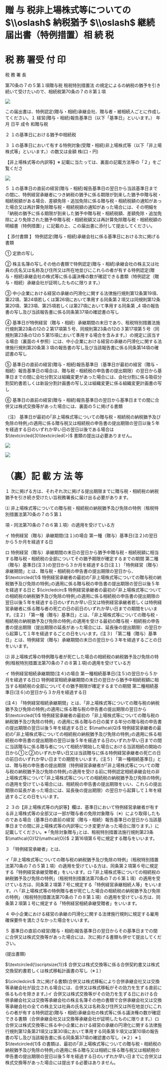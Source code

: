 # 贈 与 税非上場株式等についての $\\oslash$ 納税猶予 $\\oslash$ 継続届出書（特例措置）相 続 税

# 税 務 署受 付 印

税 務 署 長

第70条の７の５第１項贈与税 租税特別措置法 の規定によるの納税の猶予を引き続いて受けたいので、相続税第70条の７の８第１項

![](https://www.nta.go.jp/tmp/436a3bdf-9395-4d76-8253-06917f65a510/images/f4fb318bc23e70beb233facc2562e5576f989d054db3a40f98bd073d84994e87.jpg)

この届出書は、特例認定(贈与・相続)承継会社、贈与者・被相続人ごとに作成してください。１ 経営(贈与・相続)報告基準日（以下「基準日」といいます。） 年 月 日平 成令 和贈与税

２ １の基準日における猶予中相続税

３ １の基準日において有する特例対象(受贈・相続)非上場株式等（以下「非上場株式等」といいます。）の数又は金額 株(口・円)

【非上場株式等の内訳等】※ 記載に当たっては、裏面の記載方法等の「２」をご覧くださ

![](https://www.nta.go.jp/tmp/436a3bdf-9395-4d76-8253-06917f65a510/images/cd016827103f8c055d44a3704452c18360d283bc83c25ffa701e55aee82750c4.jpg)

５ １の基準日の直前の経営(贈与・相続)報告基準日の翌日から当該基準日までの間に、特例経営承継者につき納税の猶予に係る期限が到来した猶予中贈与税・相続税額がある場合、差額免除・追加免除に係る贈与税・相続税額の通知があった場合又は再計算免除贈与税・相続税額の通知があった場合には、その明細を「納税の猶予に係る期限が到来した猶予中贈与税・相続税額、差額免除・追加免除により免除された猶予中贈与税・相続税額又は再計算免除贈与税・相続税額の明細書（特例措置）」に記載の上、この届出書に添付して提出してください。

【 添付書類 】 特例認定(贈与・相続)承継会社に係る基準日における次に掲げる書類

① 定款の写し

② 株主名簿の写しその他の書類で特例認定(贈与・相続)承継会社の株主又は社員の氏名又は名称及び住所又は所在地並びにこれらの者が有する特例認定(贈与・相続)承継会社の株式等に係る議決権の数が確認できる書類（特例認定（贈与・相続）承継会社が証明したものに限ります。）

③ 中小企業における経営の承継の円滑化に関する法律施行規則第12条第19項、第22項、第24項若しくは第26項において準用する同条第２項又は同規則第12条第20項、第23項、第25項若しくは第27項において準用する同条第 $\_4$ 項の報告書の写し及び当該報告書に係る同条第37項の確認書の写し

④ 基準日が特例経営（贈与・相続）承継期間の末日であり、租税特別措置法施行規則第23条の12の２第17項第５号、同規則第23条の12の３第17項第５号（同規則第23条の12の５第15項において準用する場合を含みます。）の規定に該当する場合（裏面の４参照）には、中小企業における経営の承継の円滑化に関する法律施行規則第20条第３項の報告書の写し及び当該報告書に係る同条第14項の確認書の写し

⑤ 基準日の直前の経営(贈与・相続)報告基準日（基準日が最初の経営（贈与・相続）報告基準日の場合は、贈与税・相続税の申告書の提出期限）の翌日から基準日までの間に会社分割又は組織変更があった場合には、会社分割に係る吸収分割契約書若しくは新設分割計画書の写し又は組織変更に係る組織変更計画書の写し

⑥ 基準日の直前の経営(贈与・相続)報告基準日の翌日から基準日までの間に合併又は株式交換等があった場合には、裏面の５に掲げる書類

（注） 基準日が最初の｢非上場株式等についての贈与税・相続税の納税猶予及び免除の特例｣の適用に係る贈与税又は相続税の申告書の提出期限の翌日以後５年を経過する日のいずれか早い日の翌日以後である場合は $\\textcircled{3}\\textcircled{>}$ 書類の提出は必要ありません。

![](https://www.nta.go.jp/tmp/436a3bdf-9395-4d76-8253-06917f65a510/images/259bfa8a1db503c7ad13e1965d71c92f96ab4f8e196eca6b2120ee88163ee54e.jpg)

![](https://www.nta.go.jp/tmp/436a3bdf-9395-4d76-8253-06917f65a510/images/c56919fdba3467b6616a0409b5856022356e14ef8593b718d61c746bd19b55fd.jpg)

# （裏）記 載 方 法 等

１ 次に掲げる方は、それぞれ次に掲げる提出期限までに贈与税・相続税の納税猶予を引き続き受けたい旨税務署長に届け出る必要があります。

⑴ 非上場株式等についての贈与税・相続税の納税猶予及び免除の特例（租税特別措置法第70条の７の５第１

項・同法第70条の７の６第１項）の適用を受けている方

イ 特例経営（贈与）承継期間(注１)の場合 第一種（贈与）基準日(注２)の翌日から５か月を経過する日

ロ 特例経営（贈与）承継期間の末日の翌日から猶予中贈与税・相続税額に相当する贈与税・相続税の全部についてその猶予期限が確定するまでの期間 第二種（贈与）基準日(注３)の翌日から３か月を経過する日(注１) 「特例経営（贈与）承継期間」とは、贈与税・相続税の申告書の提出期限の翌日から、 $\\textcircled{1}$ 特例経営承継者の最初の｢非上場株式等についての贈与税の納税猶予及び免除の特例｣の適用に係る贈与税の申告書の提出期限の翌日以後５年を経過する日と $\\circledcirc$ 特例経営承継者の最初の｢非上場株式等についての相続税の納税猶予及び免除の特例｣の適用に係る相続税の申告書の提出期限の翌日以後５年を経過する日のいずれか早い日又は特例経営承継者若しくは特例経営承継者に係る贈与者の死亡の日の前日のいずれか早い日までの期間をいいます。(注２) 「第一種（贈与）基準日」とは、｢非上場株式等についての贈与税・相続税の納税猶予及び免除の特例｣の適用を受ける最初の贈与税・相続税の申告書の提出期限（提出期限の延長があった場合には、延長後の提出期限）の翌日から起算して１年を経過するごとの日をいいます。(注３) 「第二種（贈与）基準日」とは、特例経営（贈与）承継期間の末日の翌日から３年を経過するごとの日をいいます。

⑵ 非上場株式等の特例贈与者が死亡した場合の相続税の納税猶予及び免除の特例(租税特別措置法第70条の７の８第１項)の適用を受けている方

イ 特例経営相続承継期間(注４)の場合 第一種相続基準日(注５)の翌日から５か月を経過する日ロ 特例経営相続承継期間の末日の翌日から猶予中相続税額に相当する相続税の全部についてその猶予期限が確定するまでの期間 第二種相続基準日(注６)の翌日から３か月を経過する日

(注４) 「特例経営相続承継期間」とは、｢非上場株式等についての贈与税の納税猶予及び免除の特例｣の適用に係る贈与税の申告書の提出期限の翌日から $\\textcircled{1}$ 特例経営承継者の最初の「非上場株式等についての贈与税の納税猶予及び免除の特例」の適用に係る贈与の日の属する年分の贈与税の申告書の提出期限の翌日以後５年を経過する日と $\\mathcal{Q}$ 特例経営承継者の最初の｢非上場株式等についての相続税の納税猶予及び免除の特例｣の適用に係る相続税の申告書の提出期限の翌日以後５年を経過する日のいずれか早い日までの間に当該贈与に係る贈与者について相続が開始した場合における当該相続の開始の日から①と②のいずれか早い日又は当該贈与に係る特例経営承継者の死亡の日の前日のいずれか早い日までの期間をいいます。(注５) 「第一種相続基準日」とは、贈与税の申告書の提出期限（特例経営承継者が｢非上場株式等についての贈与税の納税猶予及び免除の特例｣の適用を受ける前に特例認定相続承継会社の非上場株式等について｢非上場株式等についての相続税の納税猶予及び免除の特例｣の適用を受けている場合には、相続税の申告書の提出期限をいい、これらの提出期限の延長があった場合には、延長後の提出期限）の翌日から起算して１年を経過するごとの日をいいます。

２ ３の【非上場株式等の内訳等】欄は、基準日において特例経営承継者が有する非上場株式等の全部又は一部が贈与者の免除対象贈与（※）により取得したものである場合（基準日の直前の経営（贈与・相続）報告基準日の翌日から当該基準日までの間に非上場株式等の内訳等につき変更があった場合に限ります。）に記載してください。※ ｢免除対象贈与｣とは、租税特別措置法施行規則第23条 $\\mathcal{O}12\\mathcal{O})$ ２第16項第６号に規定する贈与をいいます。

３ 「特例経営承継者」とは、

イ ｢非上場株式等についての贈与税の納税猶予及び免除の特例｣（租税特別措置法第70条の７の５第１項）の適用を受けている方は、同条第２項第６号に規定する「特例経営承継受贈者」をいいます。ロ ｢非上場株式等についての相続税の納税猶予及び免除の特例｣（租税特別措置法第70条の７の６第１項）の適用を受けている方は、同条第２項第７号に規定する「特例経営承継相続人等」をいいます。ハ ｢非上場株式等の特例贈与者が死亡した場合の相続税の納税猶予及び免除の特例｣（租税特別措置法第70条の７の８第１項）の適用を受けている方は、同条第２項第１号に規定する「特例経営相続承継受贈者」をいいます。

４ 中小企業における経営の承継の円滑化に関する法律施行規則に規定する雇用確保要件を満たさなかった場合をいいます。

５ 基準日の直前の経営(贈与・相続)報告基準日の翌日からその基準日までの間に合併又は株式交換等があった場合には、次に掲げる書類も併せて提出してください。

(提出書類)

$\\textcircled{\\scriptsize{1}}$ 合併又は株式交換等に係る合併契約書又は株式交換契約書若しくは株式移転計画書の写し（※１）

$\\circledcirc$ 次に掲げる書類(合併又は株式移転により合併承継会社又は交換等承継会社が設立される場合には、合併又は株式移転がその効力を生ずる直前に係るものを除きます。)イ 合併又は株式交換等がその効力を生ずる日における合併承継会社又は交換等承継会社の株主名簿その他の書類で合併承継会社又は交換等承継会社の全ての株主又は社員の氏名又は名称及び住所又は所在地並びにこれらの者が有する特例認定(贈与・相続)承継会社の株式等に係る議決権の数が確認できる書類（合併承継会社又は交換等承継会社が証明したものに限ります。）ロ 合併又は株式交換等に係る中小企業における経営の承継の円滑化に関する法律施行規則第12条第21項又は第30項において準用する同条第９項又は第10項の報告書の写し及び当該報告書に係る同条第37項の確認書の写し（※２）※１ $\\textcircled{1}$ の書類は、最初の｢非上場株式等についての贈与税・相続税の納税猶予及び免除の特例｣の適用に係る贈与又は相続に係る贈与税又は相続税の申告書の提出期限の翌日以後５年を経過する日のいずれか早い日までに合併又は株式交換等があった場合には提出する必要はありません。
